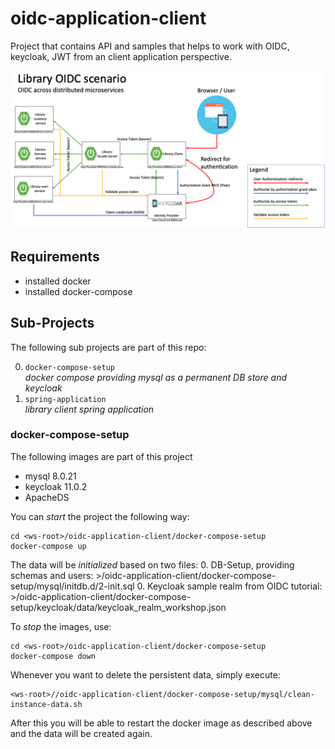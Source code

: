# oidc-application-client
Project that contains API and samples that helps to work with OIDC, keycloak, JWT from an client application perspective.

![library-scenario](library-scenario.png)

## Requirements
- installed docker
- installed docker-compose

## Sub-Projects
The following sub projects are part of this repo:

0. `docker-compose-setup`<br/>
*docker compose providing mysql as a permanent DB store and keycloak*
0. `spring-application`<br/>
*library client spring application*

### docker-compose-setup
The following images are part of this project 
- mysql 8.0.21
- keycloak 11.0.2
- ApacheDS

You can *start* the project the following way:
```
cd <ws-root>/oidc-application-client/docker-compose-setup
docker-compose up
```

The data will be *initialized* based on two files:
0. DB-Setup, providing schemas and users: <ws-root>>/oidc-application-client/docker-compose-setup/mysql/initdb.d/2-init.sql
0. Keycloak sample realm from OIDC tutorial: <ws-root>>/oidc-application-client/docker-compose-setup/keycloak/data/keycloak_realm_workshop.json

To *stop* the images, use:
```
cd <ws-root>/oidc-application-client/docker-compose-setup
docker-compose down
```

Whenever you want to delete the persistent data, simply execute:
```
<ws-root>//oidc-application-client/docker-compose-setup/mysql/clean-instance-data.sh
```
After this you will be able to restart the docker image as described above and
the data will be created again.
